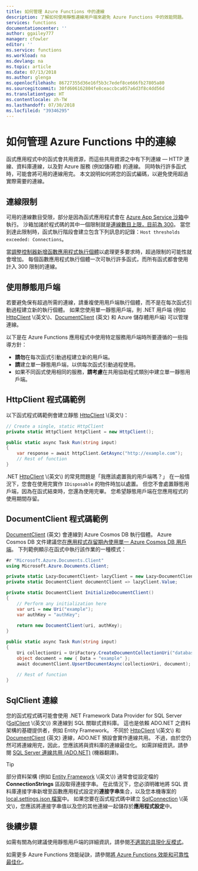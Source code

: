 ```yaml
---
title: 如何管理 Azure Functions 中的連線
description: 了解如何使用靜態連線用戶端來避免 Azure Functions 中的效能問題。
services: functions
documentationcenter: ''
author: ggailey777
manager: cfowler
editor: ''
ms.service: functions
ms.workload: na
ms.devlang: na
ms.topic: article
ms.date: 07/13/2018
ms.author: glenga
ms.openlocfilehash: 86727355d36e16f5b3c7edef8ce666fb27805a80
ms.sourcegitcommit: 30fd606162804fe8ceaccbca057a6d3f8c4dd56d
ms.translationtype: HT
ms.contentlocale: zh-TW
ms.lasthandoff: 07/30/2018
ms.locfileid: "39346295"
---
```

# <a name="how-to-manage-connections-in-azure-functions"></a>如何管理 Azure Functions 中的連線

函式應用程式中的函式會共用資源，而這些共用資源之中有下列連線 &mdash; HTTP 連線、資料庫連線，以及對 Azure 服務 (例如儲存體) 的連線。 同時執行許多函式時，可能會將可用的連線用完。 本文說明如何將您的函式編碼，以避免使用超過實際需要的連線。

## <a name="connections-limit"></a>連線限制

可用的連線數目受限，部分是因為函式應用程式會在 [Azure App Service 沙箱](https://github.com/projectkudu/kudu/wiki/Azure-Web-App-sandbox)中執行。 沙箱加諸於程式碼的其中一個限制就是[連線數目上限，目前為 300](https://github.com/projectkudu/kudu/wiki/Azure-Web-App-sandbox#numerical-sandbox-limits)。 當您到達此限制時，函式執行階段會建立包含下列訊息的記錄：`Host thresholds exceeded: Connections`。

當[調整控制器新增函數應用程式執行個體](functions-scale.md#how-the-consumption-plan-works)以處理更多要求時，超過限制的可能性就會增加。 每個函數應用程式執行個體一次可執行許多函式，而所有函式都會使用計入 300 限制的連線。

## <a name="use-static-clients"></a>使用靜態用戶端

若要避免保有超過所需的連線，請重複使用用戶端執行個體，而不是在每次函式引動過程建立新的執行個體。 如果您使用單一靜態用戶端，則 .NET 用戶端 (例如 [HttpClient](https://msdn.microsoft.com/library/system.net.http.httpclient(v=vs.110).aspx) \(英文\)、[DocumentClient](https://docs.microsoft.com/dotnet/api/microsoft.azure.documents.client.documentclient
) \(英文\) 和 Azure 儲存體用戶端) 可以管理連線。

以下是在 Azure Functions 應用程式中使用特定服務用戶端時所要遵循的一些指導方針：

- **請勿**在每次函式引動過程建立新的用戶端。
- **請**建立單一靜態用戶端，以供每次函式引動過程使用。
- 如果不同函式使用相同的服務，**請考慮**在共用協助程式類別中建立單一靜態用戶端。

## <a name="httpclient-code-example"></a>HttpClient 程式碼範例

以下函式程式碼範例會建立靜態 [HttpClient](https://msdn.microsoft.com/library/system.net.http.httpclient(v=vs.110).aspx) \(英文\)：

```cs
// Create a single, static HttpClient
private static HttpClient httpClient = new HttpClient();

public static async Task Run(string input)
{
    var response = await httpClient.GetAsync("http://example.com");
    // Rest of function
}
```

.NET [HttpClient](https://msdn.microsoft.com/library/system.net.http.httpclient(v=vs.110).aspx) \(英文\) 的常見問題是「我應該處置我的用戶端嗎？」 在一般情況下，您會在使用完實作 `IDisposable` 的物件時加以處置。 但您不會處置靜態用戶端，因為在函式結束時，您還為使用完畢。 您希望靜態用戶端在您應用程式的使用期間存留。

## <a name="documentclient-code-example"></a>DocumentClient 程式碼範例

[DocumentClient](https://docs.microsoft.com/dotnet/api/microsoft.azure.documents.client.documentclient
) \(英文\) 會連線到 Azure Cosmos DB 執行個體。 Azure Cosmos DB 文件建議您[在應用程式存留期內使用單一 Azure Cosmos DB 用戶端](https://docs.microsoft.com/azure/cosmos-db/performance-tips#sdk-usage)。 下列範例顯示在函式中執行該作業的一種模式：

```cs
#r "Microsoft.Azure.Documents.Client"
using Microsoft.Azure.Documents.Client;

private static Lazy<DocumentClient> lazyClient = new Lazy<DocumentClient>(InitializeDocumentClient);
private static DocumentClient documentClient => lazyClient.Value;

private static DocumentClient InitializeDocumentClient()
{
    // Perform any initialization here
    var uri = new Uri("example");
    var authKey = "authKey";
    
    return new DocumentClient(uri, authKey);
}

public static async Task Run(string input)
{
    Uri collectionUri = UriFactory.CreateDocumentCollectionUri("database", "collection");
    object document = new { Data = "example" };
    await documentClient.UpsertDocumentAsync(collectionUri, document);
    
    // Rest of function
}
```

## <a name="sqlclient-connections"></a>SqlClient 連線

您的函式程式碼可能會使用 .NET Framework Data Provider for SQL Server ([SqlClient](https://msdn.microsoft.com/library/system.data.sqlclient(v=vs.110).aspx) \(英文\)) 來連線到 SQL 關聯式資料庫。 這也是依賴 ADO.NET 之資料架構的基礎提供者，例如 Entity Framework。 不同於 [HttpClient](https://msdn.microsoft.com/library/system.net.http.httpclient(v=vs.110).aspx) \(英文\) 和 [DocumentClient](https://docs.microsoft.com/dotnet/api/microsoft.azure.documents.client.documentclient
) \(英文\) 連線，ADO.NET 預設會實作連線共用。 不過，由於您仍然可將連線用完，因此，您應該將與資料庫的連線最佳化。 如需詳細資訊，請參閱 [SQL Server 連線共用 (ADO.NET)](https://docs.microsoft.com/dotnet/framework/data/adonet/sql-server-connection-pooling) \(機器翻譯\)。

> [!TIP]
> 部分資料架構 (例如 [Entity Framework](https://msdn.microsoft.com/library/aa937723(v=vs.113).aspx) \(英文\)) 通常會從設定檔的 **ConnectionStrings** 區段取得連接字串。 在此情況下，您必須明確地將 SQL 資料庫連接字串新增至函數應用程式設定的**連接字串**集合，以及您本機專案的 [local.settings.json 檔案](functions-run-local.md#local-settings-file)中。 如果您要在函式程式碼中建立 [SqlConnection](https://msdn.microsoft.com/library/system.data.sqlclient.sqlconnection(v=vs.110).aspx) \(英文\)，您應該將連接字串值以及您的其他連線一起儲存於**應用程式設定**中。

## <a name="next-steps"></a>後續步驟

如需有關為何建議使用靜態用戶端的詳細資訊，請參閱[不適當的具現化反模式](https://docs.microsoft.com/azure/architecture/antipatterns/improper-instantiation/)。

如需更多 Azure Functions 效能祕訣，請參閱[將 Azure Functions 效能和可靠性最佳化](functions-best-practices.md)。